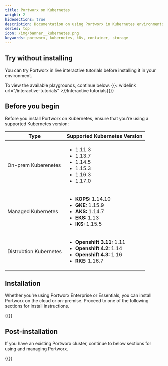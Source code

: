 ```yaml
---
title: Portworx on Kubernetes
weight: 2
hidesections: true
description: Documentation on using Portworx in Kubernetes environments
series: top
icon: /img/banner__kubernetes.png
keywords: portworx, kubernetes, k8s, container, storage
---
```


## Try without installing

You can try Portworx in live interactive tutorials before installing it in your environment.

To view the available playgrounds, continue below.
{{< widelink url="/interactive-tutorials" >}}Interactive tutorials{{</widelink>}}

## Before you begin

Before you install Portworx on Kubernetes, ensure that you're using a supported Kubernetes version:

| **Type** | **Supported Kubernetes Version** |
|---|---|
| On-prem Kuberenetes | <ul><li>1.11.3</li><li>1.13.7</li><li>1.14.5</li><li>1.15.3</li><li>1.16.3</li><li>1.17.0</li></ul> |
| Managed Kubernetes | <ul><li>**KOPS:** 1.14.10</li><li>**GKE:** 1.15.9</li><li>**AKS:** 1.14.7</li><li>**EKS:** 1.13</li><li>**IKS:** 1.15.5</li></ul> |
| Distrubtion Kubernetes | <ul><li>**Openshift 3.11:** 1.11</li><li>**Openshift 4.2:** 1.14</li><li>**Openshift 4.3:** 1.16</li><li>**RKE:** 1.16.7</li></ul> |

## Installation

Whether you're using Portworx Enterprise or Essentials, you can install Portworx on the cloud or on-premise. Proceed to one of the following sections for install instructions.

{{<homelist series="k8s-install">}}

## Post-installation

If you have an existing Portworx cluster, continue to below sections for using and managing Portworx.

{{<homelist series2="k8s-postinstall">}}

